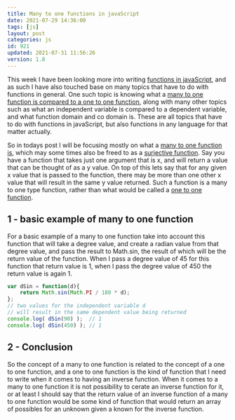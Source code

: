 ```yaml
---
title: Many to one functions in javaScript
date: 2021-07-29 14:36:00
tags: [js]
layout: post
categories: js
id: 921
updated: 2021-07-31 11:56:26
version: 1.8
---
```


This week I have been looking more into writing [functions in javaScript](/2019/12/26/js-function/), and as such I have also touched base on many topics that have to do with functions in general. One such topic is knowing what a [many to one function is compared to a one to one function](https://www.quora.com/What-are-one-to-one-and-many-to-one-functions), along with many other topics such as what an independent variable is compared to a dependent variable, and what function domain and co domain is. These are all topics that have to do with functions in javaScript, but also functions in any language for that matter actually.

So in todays post I will be focusing mostly on what a [many to one function is](https://mathworld.wolfram.com/Many-to-One.html), which may some times also be freed to as a [surjective function](https://en.wikipedia.org/wiki/Surjective_function). Say you have a function that takes just one argument that is x, and will return a value that can be thought of as a y value. On top of this lets say that for any given x value that is passed to the function, there may be more than one other x value that will result in the same y value returned. Such a function is a many to one type function, rather than what would be called a [one to one function](/2021/07/30/js-function-one-to-one/).

<!-- more -->

## 1 - basic example of many to one function

For a basic example of a many to one function take into account this function that will take a degree value, and create a radian value from that degree value, and pass the result to Math.sin, the result of which will be the return value of the function. When I pass a degree value of 45 for this function that return value is 1, when I pass the degree value of 450 the return value is again 1.

```js
var dSin = function(d){
    return Math.sin(Math.PI / 180 * d);
};
// two values for the independent variable d
// will result in the same dependent value being returned
console.log( dSin(90) );  // 1
console.log( dSin(450) ); // 1
```

## 2 - Conclusion

So the concept of a many to one function is related to the concept of a one to one function, and a one to one function is the kind of function that I need to write when it comes to having an inverse function. When it comes to a many to one function it is not possibility to cerate an inverse function for it, or at least I should say that the return value of an inverse function of a many to one function would be some kind of function that would return an array of possibles for an unknown given a known for the inverse function.
